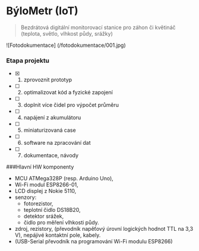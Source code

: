 # BýloMetr (IoT)

> Bezdrátová digitální monitorovací stanice pro záhon či květináč (teplota, světlo, vlhkost půdy, srážky)

![Fotodokumentace] (/fotodokumentace/001.jpg)

### Etapa projektu
- [x] 1. zprovoznit prototyp
- [ ] 2. optimalizovat kód a fyzické zapojení
- [ ] 3. doplnit více čidel pro výpočet průměru
- [ ] 4. napájení z akumulátoru
- [ ] 5. miniaturizovaná case
- [ ] 6. software na zpracování dat
- [ ] 7. dokumentace, návody

###Hlavní HW komponenty
- MCU ATMega328P (resp. Arduino Uno),
- Wi-Fi modul ESP8266-01,
- LCD displej z Nokie 5110,
- senzory:
  - fotorezistor,
  - teplotní čidlo DS18B20,
  - detektor srážek,
  - čidlo pro měření vlhkosti půdy.
- zdroj, rezistory, (převodník napěťový úrovní logických hodnot TTL na 3,3 V), nepájivé kontaktní pole, kabely.
- (USB-Serial převodník na programování Wi-Fi modulu ESP8266)
